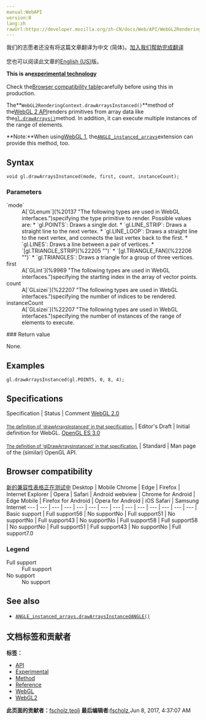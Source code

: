 ```yaml
---
manual:WebAPI
version:0
lang:zh
rawUrl:https://developer.mozilla.org/zh-CN/docs/Web/API/WebGL2RenderingContext/drawArraysInstanced
---
```




<bdi>我们的志愿者还没有将这篇文章翻译为<bdi>中文 (简体)</bdi>。[加入我们帮助完成翻译](%22294 "")<br></br>您也可以阅读此文章的[English (US)](%22012 "")版。</bdi>






**This is an[experimental technology](%3404 "")**<br></br>Check the[Browser compatibility table](%22295 "")carefully before using this in production.





The**`WebGL2RenderingContext.drawArraysInstanced()`**method of the[WebGL 2 API](%9901 "")renders primitives from array data like the[`gl.drawArrays()`](%14052 "The WebGLRenderingContext.drawArrays() method of the WebGL API renders primitives from array data.")method. In addition, it can execute multiple instances of the range of elements.



**Note:**When using[WebGL 1](%9905 "This example demonstrates how to detect a WebGL rendering context and reports the result to the user."), the[`ANGLE_instanced_arrays`](%14050 "The ANGLE_instanced_arrays extension is part of the WebGL API and allows to draw the same object, or groups of similar objects multiple times, if they share the same vertex data, primitive count and type.")extension can provide this method, too.



## Syntax<a name="Syntax"></a>

```
void gl.drawArraysInstanced(mode, first, count, instanceCount);
```

### Parameters<a name="Parameters"></a>
<dl><dt id=''>`mode`</dt><dd>A[`GLenum`](%20137 "The following types are used in WebGL interfaces.")specifying the type primitive to render. Possible values are:
* `gl.POINTS`: Draws a single dot.
* `gl.LINE_STRIP`: Draws a straight line to the next vertex.
* `gl.LINE_LOOP`: Draws a straight line to the next vertex, and connects the last vertex back to the first.
* `gl.LINES`: Draws a line between a pair of vertices.
* `[gl.TRIANGLE_STRIP](%22205 "")`
* `[gl.TRIANGLE_FAN](%22206 "")`
* `gl.TRIANGLES`: Draws a triangle for a group of three vertices.
</dd><dt id=''>first</dt><dd>A[`GLint`](%9969 "The following types are used in WebGL interfaces.")specifying the starting index in the array of vector points.</dd><dt id=''>count</dt><dd>A[`GLsizei`](%22207 "The following types are used in WebGL interfaces.")specifying the number of indices to be rendered.</dd><dt id=''>instanceCount</dt><dd>A[`GLsizei`](%22207 "The following types are used in WebGL interfaces.")specifying the number of instances of the range of elements to execute.</dd></dl>
### Return value<a name="Return_value"></a>


None.


## Examples<a name="Examples"></a>

```
gl.drawArraysInstanced(gl.POINTS, 0, 8, 4);
```

## Specifications<a name="Specifications"></a>
Specification | Status | Comment 
[WebGL 2.0<br></br><small>The definition of &#39;drawArraysInstanced&#39; in that specification.</small>](%22298 "") | Editor&#39;s Draft | Initial definition for WebGL. 
[OpenGL ES 3.0<br></br><small>The definition of &#39;glDrawArraysInstanced&#39; in that specification.</small>](%22299 "") | Standard | Man page of the (similar) OpenGL API. 


## Browser compatibility<a name="Browser_compatibility"></a>
[新的兼容性表格正在测试中<i></i>](%3360 "")
<abbr>Desktop<i></i></abbr> | <abbr>Mobile<i></i></abbr> 
<abbr>Chrome<i></i></abbr> | <abbr>Edge<i></i></abbr> | <abbr>Firefox<i></i></abbr> | <abbr>Internet Explorer<i></i></abbr> | <abbr>Opera<i></i></abbr> | <abbr>Safari<i></i></abbr> | <abbr>Android webview<i></i></abbr> | <abbr>Chrome for Android<i></i></abbr> | <abbr>Edge Mobile<i></i></abbr> | <abbr>Firefox for Android<i></i></abbr> | <abbr>Opera for Android<i></i></abbr> | <abbr>iOS Safari<i></i></abbr> | <abbr>Samsung Internet<i></i></abbr> 
 ---  |  ---  |  ---  |  ---  |  ---  |  ---  |  ---  |  ---  |  ---  |  ---  |  ---  |  ---  |  ---  |  ---  | 
Basic support | <abbr>Full support</abbr>56 | <abbr>No support</abbr>No | <abbr>Full support</abbr>51 | <abbr>No support</abbr>No | <abbr>Full support</abbr>43 | <abbr>No support</abbr>No | <abbr>Full support</abbr>58 | <abbr>Full support</abbr>58 | <abbr>No support</abbr>No | <abbr>Full support</abbr>51 | <abbr>Full support</abbr>43 | <abbr>No support</abbr>No | <abbr>Full support</abbr>7.0 


### Legend<a name="Legend"></a>
<dl><dt id=''><abbr>Full support</abbr></dt><dd>Full support</dd><dt id=''><abbr>No support</abbr></dt><dd>No support</dd></dl>

## See also<a name="See_also"></a>

* [`ANGLE_instanced_arrays.drawArraysInstancedANGLE()`](%14051 "The ANGLE_instanced_arrays.drawArraysInstancedANGLE() method of the WebGL API renders primitives from array data like the gl.drawArrays() method. In addition, it can execute multiple instances of the range of elements.")



## 文档标签和贡献者
**标签：**
* [API](%50 "")
* [Experimental](%3379 "")
* [Method](%14476 "")
* [Reference](%3381 "")
* [WebGL](%52 "")
* [WebGL2](%9930 "")

**此页面的贡献者：**[fscholz](%60 ""),[teoli](%160 "")
**最后编辑者:**[fscholz](%60 ""),<time>Jun 8, 2017, 4:37:07 AM</time>


